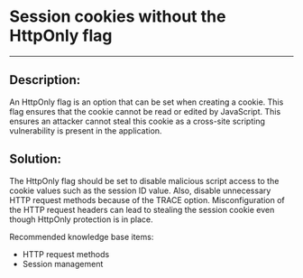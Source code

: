 # Session cookies without the HttpOnly flag
-------

## Description:

An HttpOnly flag is an option that can be set when creating a cookie. This flag ensures that the cookie cannot be read or edited by JavaScript. This ensures an attacker cannot steal this cookie as a cross-site scripting vulnerability is present in the application.

## Solution:

The HttpOnly flag should be set to disable malicious script access to the cookie values such as the session ID value. Also, disable unnecessary HTTP request methods because of the TRACE option. Misconfiguration of the HTTP request headers can lead to stealing the session cookie even though HttpOnly protection is in place.

Recommended knowledge base items:

- HTTP request methods
- Session management
